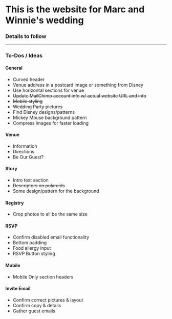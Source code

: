 # This is the website for Marc and Winnie's wedding

### Details to follow

---

### To-Dos / Ideas
#### General
- Curved header
- Venue address in a postcard image or something from Disney
- Use horizontal sections for venue
- ~~Update MailChimp account info w/ actual website URL and info~~
- ~~Mobile styling~~
- ~~Wedding Party pictures~~
- Find Disney designs/patterns
- Mickey Mouse background pattern
- Compress images for faster loading

#### Venue
- Information
- Directions
- Be Our Guest?

#### Story
- Intro text section
- ~~Descriptors on polaroids~~
- Some design/pattern for the background

#### Registry
- Crop photos to all be the same size

#### RSVP
- Confirm disabled email functionality
- Bottom padding
- Food allergy input
- RSVP Button styling

#### Mobile
- Mobile Only section headers

#### Invite Email
- Confirm correct pictures & layout
- Confirm copy & details
- Gather guest emails
